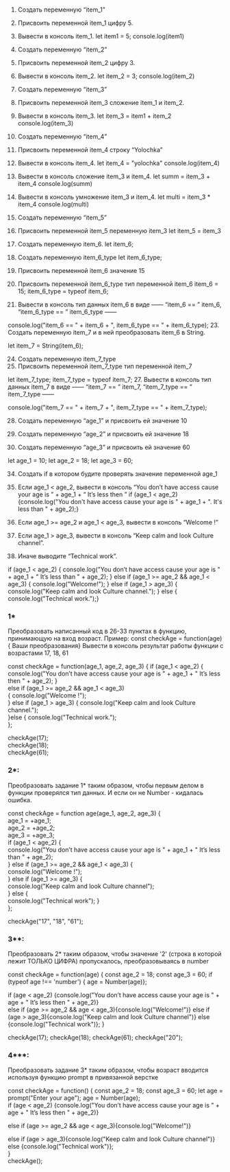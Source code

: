 #  
1. Создать переменную “item_1”
 2. Присвоить переменной item_1 цифру 5.
 3. Вывести в консоль item_1.
let item1 = 5;
console.log(item1)
 4. Создать переменную “item_2”
 5. Присвоить переменной item_2 цифру 3.
 6. Вывести в консоль item_2.
let item_2 = 3;
console.log(item_2)
7. Создать переменную “item_3”
 8. Присвоить переменной item_3 сложение item_1 и item_2.
 9. Вывести в консоль item_3.
let item_3 = item1 + item_2
console.log(item_3)
 10. Создать переменную “item_4”
 11. Присвоить переменной item_4 строку “Yolochka”
 12. Вывести в консоль item_4.
let item_4 = "yolochka"
console.log(item_4)
13. Вывести в консоль сложение item_3 и item_4.
let summ = item_3 + item_4
console.log(summ)
 14. Вывести в консоль умножение item_3 и item_4.
let multi = item_3 * item_4
console.log(multi)

 15. Создать переменную “item_5”
 16. Присвоить переменной item_5 переменную item_3
let item_5 = item_3

 17. Создать переменную item_6.
let item_6;

 18. Создать переменную item_6_type
let item_6_type;

 19. Присвоить переменной item_6 значение 15
 20. Присвоить переменной item_6_type тип переменной item_6
item_6 = 15;
item_6_type = typeof item_6;
 21. Вывести в консоль тип данных item_6 в виде ——  “item_6 == ”  item_6,  “item_6_type == ”  item_6_type ——
      
console.log("item_6 == " + item_6 + ", item_6_type == " + item_6_type);
 23. Создать переменную item_7 и в ней преобразовать item_6 в String.
 
let item_7 = String(item_6);

 24. Создать переменную item_7_type
 25. Присвоить переменной item_7_type тип переменной item_7
     
let item_7_type;
item_7_type = typeof item_7;
 27. Вывести в консоль тип данных item_7 в виде ——  “item_7 == ”  item_7,  “item_7_type == ”  item_7_type ——  
 
console.log("item_7 == " + item_7 + ", item_7_type == " + item_7_type);

 28. Создать переменную “age_1” и присвоить ей значение 10
     
 30. Создать переменную “age_2” и присвоить ей значение 18
     
 32. Создать переменную “age_3” и присвоить ей значение 60
     
let age_1 = 10;
let age_2 = 18;
let age_3 = 60;

 34. Создать if в котором будите проверять значение переменной age_1
 35. Если age_1 < age_2, вывести в консоль “You don’t have access cause your age is ” + age_1 + “ It’s less then ”
if (age_1 < age_2) {console.log("You don't have access cause your age is " + age_1 + ". It's less than " + age_2);}
 36. Если age_1 >=  age_2 и age_1 <  age_3, вывести в консоль “Welcome  !”


 37. Если age_1  > age_3, вывести в консоль “Keep calm and look Culture channel”.


 38. Иначе выводите “Technical work”.


if (age_1 < age_2) {
    console.log("You don’t have access cause your age is " + age_1 + " It’s less than " + age_2);
} else if (age_1 >= age_2 && age_1 < age_3) {
    console.log("Welcome!");
} else if (age_1 > age_3) {
    console.log("Keep calm and look Culture channel.");
} else {
    console.log("Technical work.");}
    
### 1*
Преобразовать написанный код в 26-33 пунктах в функцию, принимающую на вход возраст.
Пример: const checkAge = function(age) {
Ваши преобразования}
Вывести в консоль результат работы функции с возрастами 17, 18, 61

const checkAge = function(age_1, age_2, age_3)
{
  if (age_1 < age_2)
  {
    console.log("You don’t have access cause your age is " + age_1 + " It’s less then " + age_2);
  }   
  else if (age_1 >= age_2 && age_1 < age_3)  
  {
    console.log("Welcome !");  
  } 
  else if (age_1 > age_3) { console.log("Keep calm and look Culture channel.");  
  }else
  {
    console.log("Technical work.");  
};

checkAge(17);   
checkAge(18);  
checkAge(61);  

### 2*:
Преобразовать задание 1* таким образом, чтобы первым делом в функции проверялся тип данных. И если он не Number - кидалась ошибка.  

const checkAge = function age(age_1, age_2, age_3) {  
age_1 = +age_1;  
age_2 = +age_2;  
age_3 = +age_3;  
if (age_1 < age_2) {  
console.log("You don’t have access cause your age is " + age_1 + " It’s less than " + age_2);  
} else if (age_1 >= age_2 && age_1 < age_3) {  
console.log("Welcome !");  
} else if (age_1 >= age_3) {  
console.log("Keep calm and look Culture channel");  
} else {  
console.log("Technical work");
}  
};

checkAge("17", "18", "61");

### 3**:
Преобразовать 2* таким образом, чтобы значение '2' (строка в которой лежит ТОЛЬКО ЦИФРА) пропускалось, преобразовываясь в number

const checkAge = function(age) 
{
const age_2 = 18;
const age_3 = 60;
if (typeof age !== 'number') {
age = Number(age)};

if (age < age_2) {console.log("You don’t have access cause your age is " + age + " It’s less then " + age_2)}  
else if (age >= age_2 && age < age_3){console.log("Welcome!")}
else if (age > age_3){console.log("Keep calm and look Culture channel")}
else {console.log("Technical work")};
}

checkAge(17);
checkAge(18);
checkAge(61);
checkAge("20");

### 4***:
Преобразовать задание 3* таким образом, чтобы возраст вводится используя функцию prompt в привязанной верстке

const checkAge = function() {
const age_2 = 18;
const age_3 = 60;
let age = prompt("Enter your age");
age = Number(age);  
if (age < age_2) {console.log("You don’t have access cause your age is " + age + " It’s less then " + age_2)}  

else if (age >= age_2 && age < age_3){console.log("Welcome!")}  

else if (age > age_3){console.log("Keep calm and look Culture channel")}  
else {console.log("Technical work")};  
}  
checkAge();

